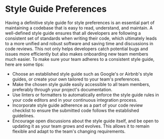 # Style Guide Preferences

Having a definitive style guide for style preferences is an essential part of maintaining a codebase that is easy to read, understand, and maintain. A well-defined style guide ensures that all developers are following a consistent set of standards when writing their code, which ultimately leads to a more unified and robust software and saving time and discussions in code reviews. This not only helps developers catch potential bugs and issues more efficiently but also makes onboarding new team members much easier. To make sure your team adheres to a consistent style guide, here are some tips:

- Choose an established style guide such as Google's or Airbnb's style guides, or create your own tailored to your team's preferences.
- Make the chosen style guide easily accessible to all team members, preferably through your project's documentation.
- Use linters or formatters to automatically enforce the style guide rules in your code editors and in your continuous integration process.
- Incorporate style guide adherence as a part of your code review checklist to ensure the submitted code follows the established guidelines.
- Encourage open discussions about the style guide itself, and be open to updating it as your team grows and evolves. This allows it to remain flexible and adapt to the team's changing requirements.
